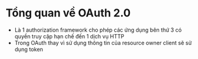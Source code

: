 # Tổng quan về OAuth 2.0 
- Là 1 authorization framework cho phép các ứng dụng bên thứ 3 có quyền truy cập hạn chế đến 1 dịch vụ HTTP 
- Trong OAuth thay vì sử dụng thông tin của resource owner client sẽ sử dụng token 